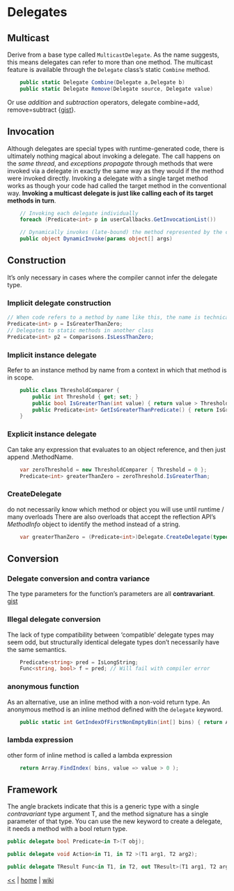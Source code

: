 # Delegates

## Multicast

Derive from a base type called `MulticastDelegate`.
As the name suggests, this means delegates can refer to more than one method. 
The multicast feature is available through the `Delegate` class’s static `Combine` method.

```cs
    public static Delegate Combine(Delegate a,Delegate b)
    public static Delegate Remove(Delegate source, Delegate value)
```

Or use *addition* and *subtraction* operators, delegate combine=add, remove=subtract {[gist](https://gist.github.com/illegitimis/ed2aae068f24835776a57f99a9792077)}.

## Invocation

Although delegates are special types with runtime-generated code, there is ultimately nothing magical about invoking a delegate.
The call happens on the _same thread_, and _exceptions propagate_ through methods that were invoked via a delegate in exactly the same way as they would if the method were invoked directly.
Invoking a delegate with a single target method works as though your code had called the target method in the conventional way.
**Invoking a multicast delegate is just like calling each of its target methods in turn**.

```cs
    // Invoking each delegate individually
    foreach (Predicate<int> p in userCallbacks.GetInvocationList()) 

    // Dynamically invokes (late-bound) the method represented by the current delegate
    public object DynamicInvoke(params object[] args)
```

## Construction

It’s only necessary in cases where the compiler cannot infer the delegate type.

### Implicit delegate construction

```cs
// When code refers to a method by name like this, the name is technically called a method group, because multiple overloads may exist for a single name.
Predicate<int> p = IsGreaterThanZero;
// Delegates to static methods in another class
Predicate<int> p2 = Comparisons.IsLessThanZero;
```

### Implicit instance delegate

Refer to an instance method by name from a context in which that  method is in scope.

```cs
    public class ThresholdComparer {
        public int Threshold { get; set; }
        public bool IsGreaterThan(int value) { return value > Threshold; }
        public Predicate<int> GetIsGreaterThanPredicate() { return IsGreaterThan; }
    }
```

### Explicit instance delegate

Can take any expression that evaluates to an object reference, and then just append .MethodName.

```cs
    var zeroThreshold = new ThresholdComparer { Threshold = 0 };
    Predicate<int> greaterThanZero = zeroThreshold.IsGreaterThan;
```

### CreateDelegate

do not necessarily know which method or object you will use until runtime / many overloads
There are also overloads that accept the reflection API’s _MethodInfo_ object to identify the method instead of a string.

```cs
    var greaterThanZero = (Predicate<int>)Delegate.CreateDelegate(typeof(Predicate<int>), zeroThreshold, "IsGreaterThan");
```

## Conversion

### Delegate conversion and contra variance

The type parameters for the function’s parameters are all **contravariant**. [gist](https://gist.github.com/illegitimis/0b352a8ea439cd0135123697575217b8)

### Illegal delegate conversion

The lack of type compatibility between ‘compatible’ delegate types may seem odd, but structurally identical delegate types don’t necessarily have the same semantics.

```cs
    Predicate<string> pred = IsLongString;
    Func<string, bool> f = pred; // Will fail with compiler error
```

### anonymous function

As an alternative, use an inline method with a non-void return type.
An anonymous method is an inline method defined with the `delegate` keyword.

```cs
    public static int GetIndexOfFirstNonEmptyBin(int[] bins) { return Array.FindIndex( bins, delegate (int value) { return value > 0; } ); }
```

### lambda expression

other form of inline method is called a lambda expression

```cs
    return Array.FindIndex( bins, value => value > 0 );
```

## Framework

The angle brackets indicate that this is a generic type with a single _contravariant_ type argument T, and the method signature has a single parameter of that type.
You can use the new keyword to create a delegate, it needs a method with a bool return type.

```cs
public delegate bool Predicate<in T>(T obj);

public delegate void Action<in T1, in T2 >(T1 arg1, T2 arg2);

public delegate TResult Func<in T1, in T2, out TResult>(T1 arg1, T2 arg2);
```

[<<](../csdotnet.md) | [home](../../README.md) | [wiki](https://github.com/illegitimis/Tutorial/wiki)